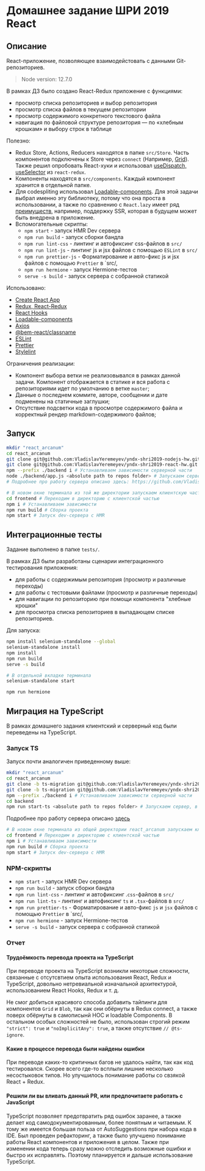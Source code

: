 # Домашнее задание ШРИ 2019 React

## Описание

React-приложение, позволяющее взаимодейстовать с данными Git-репозиториев.
>Node version: 12.7.0

В рамках ДЗ было создано React-Redux приложение с функциями:

* просмотр списка репозиториев и выбор репозитория
* просмотр списка файлов в текущем репозитории
* просмотр содержимого конкретного текстового файла
* навигация по файловой структуре репозитория — по «хлебным крошкам» и выбору строк в таблице

Полезно:

* Redux Store, Actions, Reducers находятся в папке `src/Store`. Часть компонентов подключены к Store через `connect` (Например, [Grid](https://github.com/VladislavYeremeyev/yndx-shri2019-react-hw/blob/master/src/components/Grid/Grid.jsx#L179)). Также решил опробовать React-хуки и использовал [useDispatch, useSelector](https://github.com/VladislavYeremeyev/yndx-shri2019-react-hw/blob/master/src/App.js#L18) из `react-redux`.
* Компоненты находятся в `src/components`. Каждый компонент хранится в отдельной папке.
* Для codespliting использовал [Loadable-components](https://github.com/smooth-code/loadable-components). Для этой задачи выбрал именно эту библиотеку, потому что она проста в использовании, а также по сравнению с `React.lazy` имеет ряд [преимуществ](https://www.smooth-code.com/open-source/loadable-components/docs/loadable-vs-react-lazy/#comparison-table), например, поддержку SSR, которая в будущем может быть внедрена в приложение.
* Вспомогательные скрипты:
  * `npm start` - запуск HMR Dev сервера
  * `npm run build` - запуск сборки бандла
  * `npm run lint-css` - линтинг и автофиксинг css-файлов в `src/`
  * `npm run lint-js` - линтинг js и jsx файлов с помощью `ESLint` в `src/`
  * `npm run prettier-js` - Форматирование и авто-фикс js и jsx файлов с помощью `Prettier` в `src/,
  * `npm run hermione` - запуск Hermione-тестов
  * `serve -s build` - запуск сервера с собранной статикой

Использовано:

* [Create React App](https://github.com/facebook/create-react-app)
* [Redux, React-Redux](https://github.com/reduxjs/react-redux)
* [React Hooks](https://reactjs.org/docs/hooks-overview.html#state-hook)
* [Loadable-components](https://github.com/smooth-code/loadable-components)
* [Axios](https://github.com/axios/axios)
* [@bem-react/classname](https://github.com/bem/bem-react/tree/master/packages/classname)
* [ESLint](https://eslint.org/)
* [Prettier](https://prettier.io/)
* [Stylelint](https://github.com/stylelint/stylelint)

Ограничения реализации:

* Компонент выбора ветки не реализовывался в рамках данной задачи. Компонент отображается в статике и вся работа с репозиториями идет по умолчанию в ветке `master`;
* Данные о последнем коммите, авторе, сообщении и дате подменены на статичные заглушки;
* Отсутствие подсветки кода в просмотре содержимого файла и корректный рендер markdown-содержимого файлов;

## Запуск

```bash
mkdir "react_arcanum"
cd react_arcanum
git clone git@github.com:VladislavYeremeyev/yndx-shri2019-nodejs-hw.git backend # Скачиваем репозиторий с серверной частью
git clone git@github.com:VladislavYeremeyev/yndx-shri2019-react-hw.git frontend # Скачиваем этот репозиторий с клиентской частью React
npm --prefix ./backend i # Устанавливаем зависимости серверной части
node ./backend/app.js <absolute path to repos folder> # Запускаем сервер, в параметр необходимо передать абсолютный путь до папки с репозиториями
# Подробнее про работу сервера описано здесь: https://github.com/VladislavYeremeyev/yndx-shri2019-nodejs-hw

# В новом окне терминала из той же директории запускаем клиентскую часть
cd frontend # Переходим в директорию с клиентской частью
npm i # Устанавливаем зависимости
npm run build # Сборка проекта
npm start # Запуск dev-сервера с HMR
```

## Интеграционные тесты

Задание выполнено в папке `tests/`.

В рамках ДЗ были разработаны сценарии интеграционного тестирования приложения:

* для работы с содержимым репозитория (просмотр и различные переходы)
* для работы с тестовыми файлами (просмотр и различные переходы)
* для навигации по репозиторию при помощи компонента "хлебные крошки"
* для просмотра списка репозиториев в выпадающем списке репозиториев.

Для запуска:

```bash
npm install selenium-standalone --global
selenium-standalone install
npm install
npm run build
serve -s build

# В отдельной вкладке терминала
selenium-standalone start

npm run hermione
```

## Миграция на TypeScript

В рамках домашнего задания клиентский и серверный код были переведены на TypeScript.

### Запуск TS

Запуск почти аналогичен приведенному выше:

```bash
mkdir "react_arcanum"
cd react_arcanum
git clone -b ts-migration git@github.com:VladislavYeremeyev/yndx-shri2019-nodejs-hw.git backend # Скачиваем репозиторий с серверной частью
git clone -b ts-migration git@github.com:VladislavYeremeyev/yndx-shri2019-react-hw.git frontend # Скачиваем этот репозиторий с клиентской частью React
npm --prefix ./backend i # Устанавливаем зависимости серверной части
cd backend
npm run start-ts <absolute path to repos folder> # Запускаем сервер, в параметр необходимо передать абсолютный путь до папки с репозиториями
```

Подробнее про работу сервера описано [здесь](https://github.com/VladislavYeremeyev/yndx-shri2019-nodejs-hw/tree/ts-migration#%D0%BC%D0%B8%D0%B3%D1%80%D0%B0%D1%86%D0%B8%D1%8F-%D0%BD%D0%B0-typescript)

```bash
# В новом окне терминала из общей директории react_arcanum запускаем клиентскую часть
cd frontend # Переходим в директорию с клиентской частью
npm i # Устанавливаем зависимости
npm run build # Сборка проекта
npm start # Запуск dev-сервера с HMR
```

### NPM-скрипты

* `npm start` - запуск HMR Dev сервера
* `npm run build` - запуск сборки бандла
* `npm run lint-css` - линтинг и автофиксинг .`css`-файлов в `src/`
* `npm run lint-ts` - линтинг и автофиксинг `ts` и `.tsx`-файлов в `src/`
* `npm run prettier-ts` - Форматирование и авто-фикс `js` и `jsx` файлов с помощью `Prettier` в `src/,
* `npm run hermione` - запуск Hermione-тестов
* `serve -s build` - запуск сервера с собранной статикой

### Отчет

#### Трудоёмкость перевода проекта на TypeScript

При переводе проекта на TypeScript возникли некоторые сложности, связанные с отсутсвтием опыта использования React, Redux и TypeScript, довольно нетревиальной изначальной архитектурой, использованием React Hooks, Redux и т. д.

Не смог добиться красивого способа добавить тайпинги для компонентов `Grid` и `Blob`, так как они обёрнуты в Redux connect, а также поверх обёрнуты в самописынй HOC и loadable Components. В остальном особых сложностей не было, использован строгий режим `"strict": true` и `"noImplicitAny": true`, а также отсутствие `// @ts-ignore`.

#### Какие в процессе перевода были найдены ошибки

При переводе каких-то критичных багов не удалось найти, так как код тестировался. Скорее всего где-то всплыли лишние несколько несостыковок типов. Но улучшилось понимание работы со свзякой React + Redux.

#### Решили ли вы вливать данный PR, или предпочитаете работать с JavaScript

TypeScript позволяет предотвратить ряд ошибок заранее, а также делает код самодокументированным, более понятным и читаемым. К тому же имеется большая польза от AutoSuggestions при набора кода в IDE. Был проведен рефакторинг, а также было улучшено понимание работы React компонентов и приложения в целом.
Также при изменении кода теперь сразу можно отследить возможные ошибки и быстро их исправлять. Поэтому планируется и дальше использование TypeScript.
